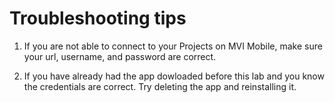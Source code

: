 # Troubleshooting tips

1. If you are not able to connect to your Projects on MVI Mobile, make sure your url, username, and password are correct.

2. If you have already had the app dowloaded before this lab and you know the credentials are correct. Try deleting the app and reinstalling it. 